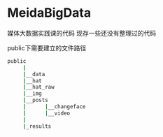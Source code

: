 # MeidaBigData
媒体大数据实践课的代码
现存一些还没有整理过的代码

public下需要建立的文件路径

```bash
public
     |
     |__data
     |__hat
     |__hat_raw
     |__img
     |__posts
     |		|__changeface
     |		|__video
     |
     |_results
```

